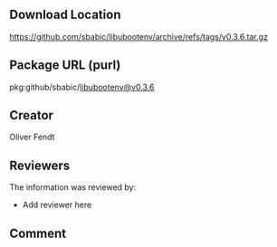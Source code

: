 ## Download Location

https://github.com/sbabic/libubootenv/archive/refs/tags/v0.3.6.tar.gz

## Package URL (purl)

pkg:github/sbabic/libubootenv@v0.3.6

## Creator

Oliver Fendt

## Reviewers

The information was reviewed by:

* Add reviewer here

## Comment

